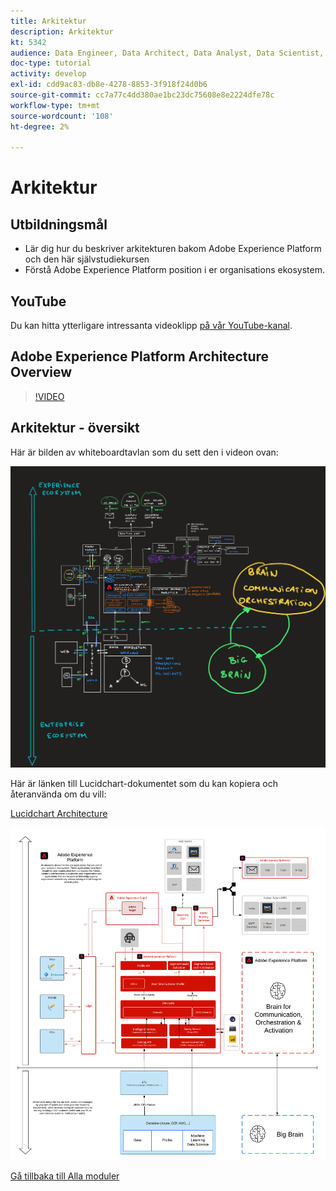 ```yaml
---
title: Arkitektur
description: Arkitektur
kt: 5342
audience: Data Engineer, Data Architect, Data Analyst, Data Scientist, Orchestration Engineer, BI Expert, Marketer
doc-type: tutorial
activity: develop
exl-id: cdd9ac83-db8e-4278-8853-3f918f24d0b6
source-git-commit: cc7a77c4dd380ae1bc23dc75608e8e2224dfe78c
workflow-type: tm+mt
source-wordcount: '108'
ht-degree: 2%

---
```


# Arkitektur

## Utbildningsmål

- Lär dig hur du beskriver arkitekturen bakom Adobe Experience Platform och den här självstudiekursen
- Förstå Adobe Experience Platform position i er organisations ekosystem.

## YouTube

Du kan hitta ytterligare intressanta videoklipp [på vår YouTube-kanal](https://www.youtube.com/channel/UCUKG2dkZ9pYuZUPebQ21jUw).

## Adobe Experience Platform Architecture Overview

>[!VIDEO](https://video.tv.adobe.com/v/35266?quality=12&learn=on)

## Arkitektur - översikt

Här är bilden av whiteboardtavlan som du sett den i videon ovan:

![Luma Retail](./assets/images/whiteboard.jpg)

Här är länken till Lucidchart-dokumentet som du kan kopiera och återanvända om du vill:

[Lucidchart Architecture](https://lucid.app/documents/view/69c2a0e4-9135-47d7-ae86-7f88cec9bc34)

![Luma Retail](./assets/images/architecture.png)

[Gå tillbaka till Alla moduler](./overview.md)
